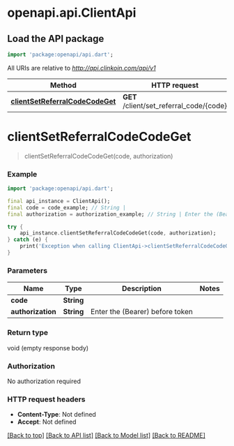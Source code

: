 # openapi.api.ClientApi

## Load the API package
```dart
import 'package:openapi/api.dart';
```

All URIs are relative to *http://api.clinkoin.com/api/v1*

Method | HTTP request | Description
------------- | ------------- | -------------
[**clientSetReferralCodeCodeGet**](ClientApi.md#clientsetreferralcodecodeget) | **GET** /client/set_referral_code/{code} | 


# **clientSetReferralCodeCodeGet**
> clientSetReferralCodeCodeGet(code, authorization)



### Example 
```dart
import 'package:openapi/api.dart';

final api_instance = ClientApi();
final code = code_example; // String | 
final authorization = authorization_example; // String | Enter the (Bearer) before token

try { 
    api_instance.clientSetReferralCodeCodeGet(code, authorization);
} catch (e) {
    print('Exception when calling ClientApi->clientSetReferralCodeCodeGet: $e\n');
}
```

### Parameters

Name | Type | Description  | Notes
------------- | ------------- | ------------- | -------------
 **code** | **String**|  | 
 **authorization** | **String**| Enter the (Bearer) before token | 

### Return type

void (empty response body)

### Authorization

No authorization required

### HTTP request headers

 - **Content-Type**: Not defined
 - **Accept**: Not defined

[[Back to top]](#) [[Back to API list]](../README.md#documentation-for-api-endpoints) [[Back to Model list]](../README.md#documentation-for-models) [[Back to README]](../README.md)

